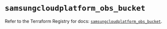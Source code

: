 # `samsungcloudplatform_obs_bucket`

Refer to the Terraform Registry for docs: [`samsungcloudplatform_obs_bucket`](https://registry.terraform.io/providers/samsungsdscloud/samsungcloudplatform/3.13.0/docs/resources/obs_bucket).
